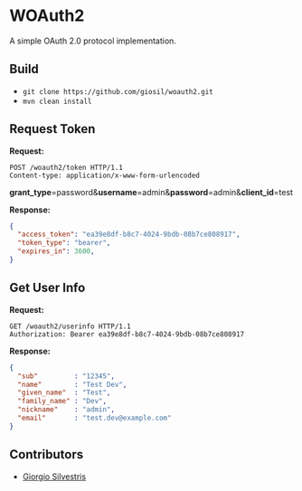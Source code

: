 # WOAuth2

A simple OAuth 2.0 protocol implementation.

## Build

- `git clone https://github.com/giosil/woauth2.git`
- `mvn clean install`

## Request Token

**Request:**

```
POST /woauth2/token HTTP/1.1
Content-type: application/x-www-form-urlencoded
```

**grant_type**=password&**username**=admin&**password**=admin&**client_id**=test

**Response:**

```json
{
  "access_token": "ea39e8df-b8c7-4024-9bdb-08b7ce808917",
  "token_type": "bearer",
  "expires_in": 3600,
}
```

## Get User Info

**Request:**

```
GET /woauth2/userinfo HTTP/1.1
Authorization: Bearer ea39e8df-b8c7-4024-9bdb-08b7ce808917
```

**Response:**

```json
{
  "sub"         : "12345",
  "name"        : "Test Dev",
  "given_name"  : "Test",
  "family_name" : "Dev",
  "nickname"    : "admin",
  "email"       : "test.dev@example.com"
}
```

## Contributors

* [Giorgio Silvestris](https://github.com/giosil)
